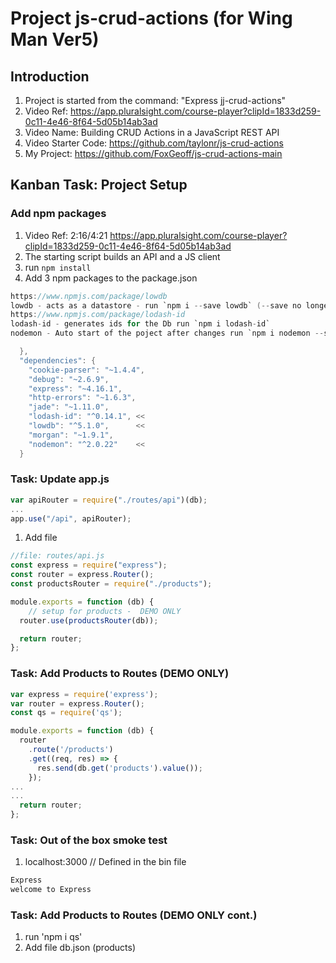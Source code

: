 # Project js-crud-actions (for Wing Man Ver5)

## Introduction

1. Project is started from the command: "Express jj-crud-actions"
2. Video Ref: <https://app.pluralsight.com/course-player?clipId=1833d259-0c11-4e46-8f64-5d05b14ab3ad>
3. Video Name: Building CRUD Actions in a JavaScript REST API
4. Video Starter Code: <https://github.com/taylonr/js-crud-actions>
5. My Project: <https://github.com/FoxGeoff/js-crud-actions-main>

## Kanban Task: Project Setup

### Add npm packages

1. Video Ref: 2:16/4:21 <https://app.pluralsight.com/course-player?clipId=1833d259-0c11-4e46-8f64-5d05b14ab3ad>
2. The starting script builds an API and a JS client
3. run `npm install`
4. Add  3 npm packages to the package.json

```java
https://www.npmjs.com/package/lowdb
lowdb - acts as a datastore - run `npm i --save lowdb` (--save no longer required)
https://www.npmjs.com/package/lodash-id
lodash-id - generates ids for the Db run `npm i lodash-id`
nodemon - Auto start of the poject after changes run `npm i nodemon --save-dev`

  },
  "dependencies": {
    "cookie-parser": "~1.4.4",
    "debug": "~2.6.9",
    "express": "~4.16.1",
    "http-errors": "~1.6.3",
    "jade": "~1.11.0",
    "lodash-id": "^0.14.1", <<
    "lowdb": "^5.1.0",      <<
    "morgan": "~1.9.1", 
    "nodemon": "^2.0.22"    <<
  }
```

### Task: Update app.js

```Javascript
var apiRouter = require("./routes/api")(db);
...
app.use("/api", apiRouter);
```

1. Add file

```javascript
//file: routes/api.js
const express = require("express");
const router = express.Router();
const productsRouter = require("./products");

module.exports = function (db) {
    // setup for products -  DEMO ONLY
  router.use(productsRouter(db));

  return router;
};
```

### Task: Add Products to Routes (DEMO ONLY)

```javascript
var express = require('express');
var router = express.Router();
const qs = require('qs');

module.exports = function (db) {
  router
    .route('/products')
    .get((req, res) => {
      res.send(db.get('products').value());
    });
...   
...
  return router;
};    
```

### Task: Out of the box smoke test

1. localhost:3000        // Defined in the bin file

```html
Express
welcome to Express
```

### Task: Add Products to Routes (DEMO ONLY cont.)

1. run 'npm i qs'
2. Add file db.json (products)
